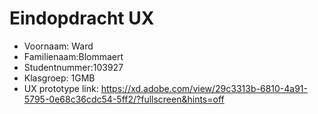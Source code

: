 # Eindopdracht UX

- Voornaam: Ward
- Familienaam:Blommaert
- Studentnummer:103927
- Klasgroep: 1GMB
- UX prototype link: https://xd.adobe.com/view/29c3313b-6810-4a91-5795-0e68c36cdc54-5ff2/?fullscreen&hints=off
